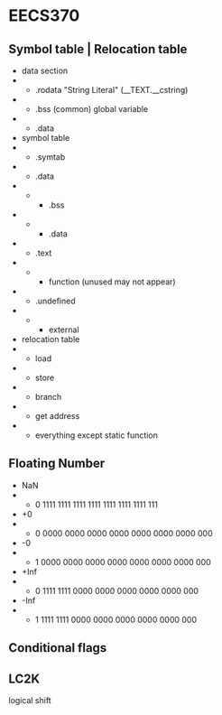 # EECS370

## Symbol table | Relocation table
* data section
* + .rodata "String Literal" (__TEXT.__cstring)
* + .bss (common) global variable
* + .data
* symbol table
* + .symtab
* + .data
* + - .bss
* + - .data
* + .text
* + - function (unused may not appear)
* + .undefined
* + - external
* relocation table
* + load
* + store
* + branch
* + get address
* + everything except static function

## Floating Number
* NaN
* + 0 1111 1111 1111 1111 1111 1111 1111 111
* \+0
* + 0 0000 0000 0000 0000 0000 0000 0000 000
* \-0
* + 1 0000 0000 0000 0000 0000 0000 0000 000
* \+Inf
* + 0 1111 1111 0000 0000 0000 0000 0000 000
* \-Inf
* + 1 1111 1111 0000 0000 0000 0000 0000 000

## Conditional flags


## LC2K

logical shift
